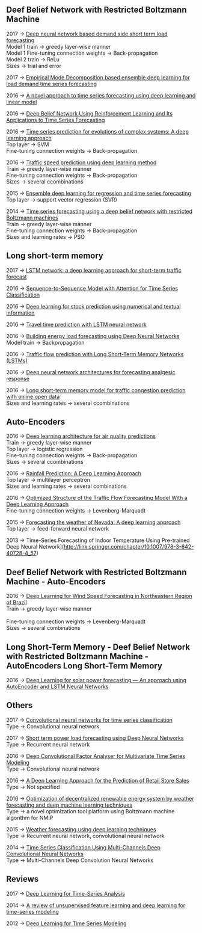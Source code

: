 
## Deef Belief Network with Restricted Boltzmann Machine

2017 -> [Deep neural network based demand side short term load forecasting](https://www.scopus.com/record/display.uri?eid=2-s2.0-85009236706&origin=resultslist&sort=plf-f&src=s&st1=deep+learning+time+series&nlo=&nlr=&nls=&sid=306771ADB79C2181330A84526BFB4363.wsnAw8kcdt7IPYLO0V48gA%3a210&sot=b&sdt=cl&cluster=scosubtype%2c%22ar%22%2ct&sl=40&s=TITLE-ABS-KEY%28deep+learning+time+series%29&relpos=4&citeCnt=0&searchTerm=) <br>
Model 1 train -> greedy layer-wise manner <br>
Model 1 Fine-tuning connection weights -> Back-propagation <br>
Model 2 train -> ReLu <br>
Sizes -> trial and error <br>

2017 -> [Empirical Mode Decomposition based ensemble deep learning for load demand time series forecasting](https://www.scopus.com/record/display.uri?eid=2-s2.0-85011866839&origin=resultslist&sort=plf-f&src=s&st1=deep+learning+time+series&st2=&sid=306771ADB79C2181330A84526BFB4363.wsnAw8kcdt7IPYLO0V48gA%3a10&sot=b&sdt=b&sl=40&s=TITLE-ABS-KEY%28deep+learning+time+series%29&relpos=0&citeCnt=0&searchTerm=) <br>

2016 -> [A novel approach to time series forecasting using deep learning and linear model](https://www.scopus.com/record/display.uri?eid=2-s2.0-84960451045&origin=resultslist&sort=r-f&src=s&st1=deep+learning+time+series&nlo=&nlr=&nls=&sid=306771ADB79C2181330A84526BFB4363.wsnAw8kcdt7IPYLO0V48gA%3a210&sot=b&sdt=cl&cluster=scosubtype%2c%22ar%22%2ct&sl=40&s=TITLE-ABS-KEY%28deep+learning+time+series%29&relpos=3&citeCnt=0&searchTerm=) <br>

2016 -> [Deep Belief Network Using Reinforcement Learning and Its Applications to Time Series Forecasting](http://link.springer.com/chapter/10.1007/978-3-319-46675-0_4) <br>

2016 -> [Time series prediction for evolutions of complex systems: A deep learning approach](http://ieeexplore.ieee.org/document/7476150/) <br>
Top layer -> SVM <br>
Fine-tuning connection weights -> Back-propagation <br>
  
2016 -> [Traffic speed prediction using deep learning method](http://ieeexplore.ieee.org/document/7795712/)<br>
Train -> greedy layer-wise manner <br>
Fine-tuning connection weights -> Back-propagation <br>
Sizes -> several ccombinations <br>
  
2015 -> [Ensemble deep learning for regression and time series forecasting](http://ieeexplore.ieee.org/abstract/document/7015739/) <br>
Top layer -> support vector regression (SVR) <br>

2014 -> [Time series forecasting using a deep belief network with restricted Boltzmann machines](http://www.sciencedirect.com/science/article/pii/S0925231213007388) <br>
Train -> greedy layer-wise manner <br>
Fine-tuning connection weights -> Back-propagation <br>
Sizes and learning rates -> PSO <br>

## Long short-term memory

2017 -> [LSTM network: a deep learning approach for short-term traffic forecast](http://ieeexplore.ieee.org/document/7874313/) <br>

2016 -> [Sequence-to-Sequence Model with Attention for Time Series Classification](http://ieeexplore.ieee.org/document/7836709/) <br>
  
2016 -> [Deep learning for stock prediction using numerical and textual information](http://ieeexplore.ieee.org/document/7550882/) <br>  
  
2016 -> [Travel time prediction with LSTM neural network](http://ieeexplore.ieee.org/document/7795686/) <br>  
  
2016 -> [Building energy load forecasting using Deep Neural Networks](http://ieeexplore.ieee.org/document/7793413/) <br>
Model train -> Backpropagation <br>

2016 -> [Traffic flow prediction with Long Short-Term Memory Networks (LSTMs)](http://ieeexplore.ieee.org/document/7848593/) <br>
  
2016 -> [Deep neural network architectures for forecasting analgesic response](http://ieeexplore.ieee.org/document/7591352/) <br>

2016 -> [Long short-term memory model for traffic congestion prediction with online open data](http://ieeexplore.ieee.org/document/7795543/) <br>
Sizes and learning rates -> several ccombinations <br>
 
## Auto-Encoders

2016 -> [Deep learning architecture for air quality predictions](https://www.scopus.com/record/display.uri?eid=2-s2.0-84991071427&origin=resultslist&sort=plf-f&src=s&st1=deep+learning+time+series&nlo=&nlr=&nls=&sid=306771ADB79C2181330A84526BFB4363.wsnAw8kcdt7IPYLO0V48gA%3a210&sot=b&sdt=cl&cluster=scosubtype%2c%22ar%22%2ct&sl=40&s=TITLE-ABS-KEY%28deep+learning+time+series%29&relpos=9&citeCnt=0&searchTerm=) <br>
Train -> greedy layer-wise manner <br>
Top layer -> logistic regression <br>
Fine-tuning connection weights -> Back-propagation <br>
Sizes -> several ccombinations <br>

2016 -> [Rainfall Prediction: A Deep Learning Approach](http://link.springer.com/chapter/10.1007/978-3-319-32034-2_13) <br>
Top layer -> multilayer perceptron <br>
Sizes and learning rates -> several combinations <br>
  
2016 -> [Optimized Structure of the Traffic Flow Forecasting Model With a Deep Learning Approach](http://ieeexplore.ieee.org/stamp/stamp.jsp?tp=&arnumber=7517319) <br>
Fine-tuning connection weights -> Levenberg-Marquadt <br>
  
2015 -> [Forecasting the weather of Nevada: A deep learning approach](http://ieeexplore.ieee.org/document/7280812/) <br>
Top layer -> feed-forward neural network  <br>

2013 -> Time-Series Forecasting of Indoor Temperature Using Pre-trained Deep Neural Network](http://link.springer.com/chapter/10.1007/978-3-642-40728-4_57) <br> 
 
## Deef Belief Network with Restricted Boltzmann Machine - Auto-Encoders

2016 -> [Deep Learning for Wind Speed Forecasting in Northeastern Region of Brazil](http://ieeexplore.ieee.org/document/7424040/) <br>
Train -> greedy layer-wise manner <br>    
Fine-tuning connection weights -> Levenberg-Marquadt <br>
Sizes -> several combinations <br>

## Long Short-Term Memory - Deef Belief Network with Restricted Boltzmann Machine - AutoEncoders Long Short-Term Memory

2016 -> [Deep Learning for solar power forecasting — An approach using AutoEncoder and LSTM Neural Networks]( http://ieeexplore.ieee.org/document/7844673/) <br>

## Others

2017 -> [Convolutional neural networks for time series classification](http://ieeexplore.ieee.org/document/7870510/) <br>
Type -> Convolutional neural network <br>

2017 -> [Short term power load forecasting using Deep Neural Networks](http://ieeexplore.ieee.org/document/7876196/) <br>
Type -> Recurrent neural network <br>

2016 -> [Deep Convolutional Factor Analyser for Multivariate Time Series Modeling](http://ieeexplore.ieee.org/document/7837993/) <br>
Type -> Convolutional neural network <br>

2016 -> [A Deep Learning Approach for the Prediction of Retail Store Sales](http://ieeexplore.ieee.org/document/7836713/) <br>
Type -> Not specified <br>

2016 -> [Optimization of decentralized renewable energy system by weather forecasting and deep machine learning techniques](http://ieeexplore.ieee.org/document/7796524/) <br>
Type -> a novel optimization tool platform using Boltzmann machine algorithm for NMIP <br>

2015 -> [Weather forecasting using deep learning techniques](http://ieeexplore.ieee.org/document/7415154/) <br>
Type -> Recurrent neural network, convolutional neural network <br>
  
2014 -> [Time Series Classification Using Multi-Channels Deep Convolutional Neural Networks](http://link.springer.com/chapter/10.1007/978-3-319-08010-9_33) <br>
Type -> Multi-Channels Deep Convolution Neural Networks <br>
  
  
## Reviews
  
2017 -> [Deep Learning for Time-Series Analysis](https://arxiv.org/abs/1701.01887) <br>
  
2014 -> [A review of unsupervised feature learning and deep learning for time-series modeling](http://www.sciencedirect.com/science/article/pii/S0167865514000221) <br>

2012 -> [Deep Learning for Time Series Modeling](https://pdfs.semanticscholar.org/a241/a7e26d6baf2c068601813216d3cc09e845ff.pdf) <br>
